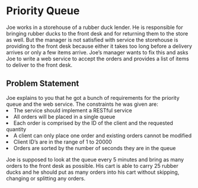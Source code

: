 # Priority Queue

Joe works in a storehouse of a rubber duck lender. He is responsible for bringing rubber ducks to the front desk and for returning them to the store as well. But the manager is not satisfied with service the storehouse is providing to the front desk because either it takes too long before a delivery arrives or only a few items arrive. Joe’s manager wants to fix this and asks Joe to write a web service to accept the orders and provides a list of items to deliver to the front desk.
</br>

<h2>Problem Statement</h2>
Joe explains to you that he got a bunch of requirements for the priority queue and the web service. The constraints he was given are: <br>
<li> The service should implement a RESTful service
<li> All orders will be placed in a single queue
<li> Each order is comprised by the ID of the client and the requested quantity
<li> A client can only place one order and existing orders cannot be modified
<li> Client ID’s are in the range of 1 to 20000
<li> Orders are sorted by the number of seconds they are in the queue

Joe is supposed to look at the queue every 5 minutes and bring as many orders to the front desk as possible. His cart is able to carry 25 rubber ducks and he should put as many orders into his cart without skipping, changing or splitting any orders.
